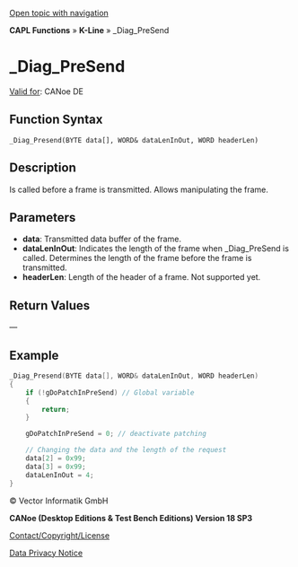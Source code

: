 [Open topic with navigation](../../../../../CANoeDEFamily.htm#Topics/CAPLFunctions/KLine/Functions/CAPLfunctionDiagPreSend.md)

**CAPL Functions** » **K-Line** » _Diag_PreSend

# _Diag_PreSend

[Valid for](../../../Shared/FeatureAvailability.md): CANoe DE

## Function Syntax

```
_Diag_Presend(BYTE data[], WORD& dataLenInOut, WORD headerLen)
```

## Description

Is called before a frame is transmitted. Allows manipulating the frame.

## Parameters

- **data**: Transmitted data buffer of the frame.
- **dataLenInOut**: Indicates the length of the frame when _Diag_PreSend is called. Determines the length of the frame before the frame is transmitted.
- **headerLen**: Length of the header of a frame. Not supported yet.

## Return Values

—

## Example

```c
_Diag_Presend(BYTE data[], WORD& dataLenInOut, WORD headerLen)
{
    if (!gDoPatchInPreSend) // Global variable
    {
        return;
    }

    gDoPatchInPreSend = 0; // deactivate patching

    // Changing the data and the length of the request
    data[2] = 0x99;
    data[3] = 0x99;
    dataLenInOut = 4;
}
```

© Vector Informatik GmbH

**CANoe (Desktop Editions & Test Bench Editions) Version 18 SP3**

[Contact/Copyright/License](../../../Shared/ContactCopyrightLicense.md)

[Data Privacy Notice](https://www.vector.com/int/en/company/get-info/privacy-policy/)
